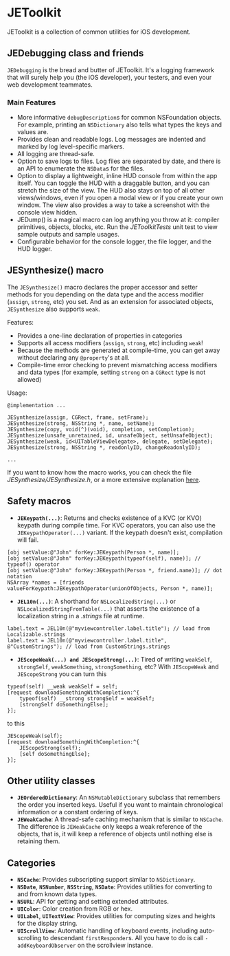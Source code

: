 # JEToolkit
JEToolkit is a collection of common utilities for iOS development.


## JEDebugging class and friends

`JEDebugging` is the bread and butter of JEToolkit. It's a logging framework that will surely help you (the iOS developer), your testers, and even your web development teammates.

### Main Features
- More informative `debugDescription`s for common NSFoundation objects. For example, printing an `NSDictionary` also tells what types the keys and values are.
- Provides clean and readable logs. Log messages are indented and marked by log level-specific markers.
- All logging are thread-safe.
- Option to save logs to files. Log files are separated by date, and there is an API to enumerate the `NSData`s for the files.
- Option to display a lightweight, inline HUD console from within the app itself. You can toggle the HUD with a draggable button, and you can stretch the size of the view. The HUD also stays on top of all other views/windows, even if you open a modal view or if you create your own window. The view also provides a way to take a screenshot with the console view hidden.
- JEDump() is a magical macro can log anything you throw at it: compiler primitives, objects, blocks, etc. Run the *JEToolkitTests* unit test to view sample outputs and sample usages.
- Configurable behavior for the console logger, the file logger, and the HUD logger.


## JESynthesize() macro

The `JESynthesize()` macro declares the proper accessor and setter methods for you depending on the data type and the access modifier (`assign`, `strong`, etc) you set. And as an extension for associated objects, `JESynthesize` also supports `weak`.

Features:
- Provides a one-line declaration of properties in categories
- Supports all access modifiers (`assign`, `strong`, etc) including `weak`!
- Because the methods are generated at compile-time, you can get away without declaring any `@property`'s at all.
- Compile-time error checking to prevent mismatching access modifiers and data types (for example, setting `strong` on a `CGRect` type is not allowed)

Usage:
```obj-c
@implementation ...

JESynthesize(assign, CGRect, frame, setFrame);
JESynthesize(strong, NSString *, name, setName);
JESynthesize(copy, void(^)(void), completion, setCompletion);
JESynthesize(unsafe_unretained, id, unsafeObject, setUnsafeObject);
JESynthesize(weak, id<UITableViewDelegate>, delegate, setDelegate);
JESynthesize(strong, NSString *, readonlyID, changeReadonlyID);

...
```

If you want to know how the macro works, you can check the file *JESynthesize/JESynthesize.h*, or a more extensive explanation [here](http://nspicks.com/2013/12/15/cleaner-properties-implementation-in-categories/).


## Safety macros

- **`JEKeypath(...)`**: Returns and checks existence of a KVC (or KVO) keypath during compile time. For KVC operators, you can also use the `JEKeypathOperator(...)` variant. If the keypath doesn't exist, compilation will fail.
```obj-c
[obj setValue:@"John" forKey:JEKeypath(Person *, name)];
[obj setValue:@"John" forKey:JEKeypath(typeof(self), name)]; // typeof() operator
[obj setValue:@"John" forKey:JEKeypath(Person *, friend.name)]; // dot notation
NSArray *names = [friends valueForKeypath:JEKeypathOperator(unionOfObjects, Person *, name)];
```
- **`JEL10n(...)`**: A shorthand for `NSLocalizedString(...)` or `NSLocalizedStringFromTable(...)` that asserts the existence of a localization string in a *.strings* file at runtime.
```obj-c
label.text = JEL10n(@"myviewcontroller.label.title"); // load from Localizable.strings
label.text = JEL10n(@"myviewcontroller.label.title", @"CustomStrings"); // load from CustomStrings.strings
```
- **`JEScopeWeak(...) and JEScopeStrong(...)`**: Tired of writing `weakSelf`, `strongSelf`, `weakSomething`, `strongSomething`, etc? With `JEScopeWeak` and `JEScopeStrong` you can turn this
```obj-c
typeof(self) __weak weakSelf = self;
[request downloadSomethingWithCompletion:^{
    typeof(self) __strong strongSelf = weakSelf;
    [strongSelf doSomethingElse];
}];
```
to this
```obj-c
JEScopeWeak(self);
[request downloadSomethingWithCompletion:^{
    JEScopeStrong(self);
    [self doSomethingElse];
}];
```

## Other utility classes

- **`JEOrderedDictionary`**: An `NSMutableDictionary` subclass that remembers the order you inserted keys. Useful if you want to maintain chronological information or a constant ordering of keys.
- **`JEWeakCache`**: A thread-safe caching mechanism that is similar to `NSCache`. The difference is `JEWeakCache` only keeps a weak reference of the objects, that is, it will keep a reference of objects until nothing else is retaining them.


## Categories

- **`NSCache`**: Provides subscripting support similar to `NSDictionary`.
- **`NSDate`**, **`NSNumber`**, **`NSString`**, **`NSDate`**: Provides utilities for converting to and from known data types.
- **`NSURL`**: API for getting and setting extended attributes.
- **`UIColor`**: Color creation from RGB or hex.
- **`UILabel`**, **`UITextView`**: Provides utilities for computing sizes and heights for the display string.
- **`UIScrollView`**: Automatic handling of keyboard events, including auto-scrolling to descendant `firstResponder`s. All you have to do is call `-addKeyboardObserver` on the scrollview instance.
